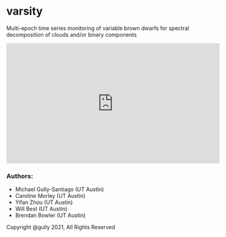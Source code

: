 # varsity

Multi-epoch time series monitoring of variable brown dwarfs for spectral decomposition of clouds and/or binary components

<iframe width="560" height="315" src="https://www.youtube.com/embed/0yLgE_8YsIM?si=3Cg8pJ2vIFuXJG4I&amp;start=141" title="YouTube video player" frameborder="0" allow="accelerometer; autoplay; clipboard-write; encrypted-media; gyroscope; picture-in-picture; web-share" allowfullscreen></iframe>

### Authors:
- Michael Gully-Santiago (UT Austin)
- Caroline Morley (UT Austin)
- Yifan Zhou (UT Austin)
- Will Best (UT Austin)
- Brendan Bowler (UT Austin)

Copyright @gully 2021, All Rights Reserved
